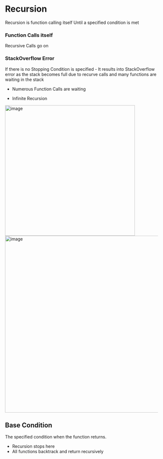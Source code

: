 # Recursion 

Recursion is function calling itself
Until a specified condition is met

### Function Calls itself
Recursive Calls go on

### StackOverflow Error
If there is no Stopping Condition is specified - It results into StackOverflow error as the stack becomes full due to recurve calls and many functions are waiting in the stack

- Numerous Function Calls are waiting

- Infinite Recursion

<img width="428" alt="image" src="https://user-images.githubusercontent.com/21087112/222977958-9471dd4b-a926-4bdd-95d8-e7591aa9adf9.png">

<img width="580" alt="image" src="https://user-images.githubusercontent.com/21087112/222977980-b633824e-2486-4dfe-b71d-cabfe89874bf.png">

## Base Condition
The specified condition when the function returns.
- Recursion stops here
- All functions backtrack and return recursively
